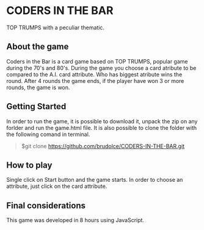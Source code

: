 # CODERS IN THE BAR
TOP TRUMPS with a peculiar thematic.

## About the game
Coders in the Bar is a card game based on TOP TRUMPS, popular game during the 70's and 80's.
During the game you choose a card atribute to be compared to the A.I. card attribute. Who has biggest atribute wins the round. After 4 rounds the game ends, if the player have won 3 or more rounds, the game is won.

## Getting Started
In order to run the game, it is possible to download it, unpack the zip on any forlder and run the game.html file. It is also possible to clone the folder with the following comand in terminal.

> $git clone https://github.com/brudolce/CODERS-IN-THE-BAR.git

## How to play
Single click on Start button and the game starts. In order to choose an attribute, just click on the card attribute.

## Final considerations
This game was developed in 8 hours using JavaScript.
